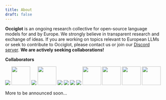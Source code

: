 ```yaml
---
title: About
draft: false
---
```


**Occiglot** is an ongoing research collective for open-source language models for and by Europe.
We strongly believe in transparent research and exchange of ideas. 
If you are working on topics relevant to European LLMs or seek to contribute to Occiglot, please contact us or join our [Discord server](https://discord.gg/wUpvYs4XvM). **We are actively seeking collaborations!**


**Collaborators**

<div class="collaborators">
  <a href="https://www.dfki.de/"><img src="/logos/dfki.png"></a>
<a href="https://hessian.ai/"><img src="/logos/hessian-ai.png" style="height: 60px"></a>
<a href="https://www.tu-darmstadt.de/"><img src="/logos/tu-darmstadt.svg"></a>
<a href="https://commoncrawl.org/"><img src="/logos/commoncrawl.svg" style="height: 60px"></a>
<a href="https://www.ontocord.ai/"><img src="/logos/ontocord.jpg"></a>
<a href="https://huggingface.co/PleIAs"><img src="/logos/pleais.svg"></a>
<a href="https://www.eleuther.ai/"><img src="/logos/eleutherai.png"></a>
<a href="https://huggingface.co/DiscoResearch"><img src="/logos/discoresearch.webp"></a>
<a href="https://www.bsc.es"><img src="/logos/bsc.png"  style="height: 60px"></a>
<!-- <a href="https://nlp.uniroma1.it/"><img src="/logos/sapienza.png"></a> -->
<a href="https://www.european-language-grid.eu"><img src="/logos/elg.png"  style="height: 60px"></a>
<a href="https://european-language-equality.eu"><img src="/logos/ele.png"  style="height: 60px"></a>
<a href="https://www.arts.kuleuven.be/ling/ccl"><img src="/logos/KULeuven-logo-2012.png"  style="height: 60px"></a>
</div>

More to be announced soon...
